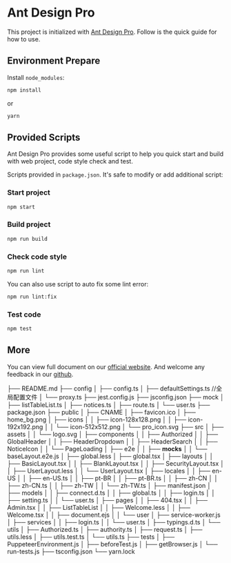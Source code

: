# Ant Design Pro

This project is initialized with [Ant Design Pro](https://pro.ant.design). Follow is the quick guide for how to use.

## Environment Prepare

Install `node_modules`:

```bash
npm install
```

or

```bash
yarn
```

## Provided Scripts

Ant Design Pro provides some useful script to help you quick start and build with web project, code style check and test.

Scripts provided in `package.json`. It's safe to modify or add additional script:

### Start project

```bash
npm start
```

### Build project

```bash
npm run build
```

### Check code style

```bash
npm run lint
```

You can also use script to auto fix some lint error:

```bash
npm run lint:fix
```

### Test code

```bash
npm test
```

## More

You can view full document on our [official website](https://pro.ant.design). And welcome any feedback in our [github](https://github.com/ant-design/ant-design-pro).


├── README.md
├── config
│   ├── config.ts 
│   ├── defaultSettings.ts //全局配置文件
│   └── proxy.ts
├── jest.config.js
├── jsconfig.json
├── mock
│   ├── listTableList.ts
│   ├── notices.ts
│   ├── route.ts
│   └── user.ts
├── package.json
├── public
│   ├── CNAME
│   ├── favicon.ico
│   ├── home_bg.png
│   ├── icons
│   │   ├── icon-128x128.png
│   │   ├── icon-192x192.png
│   │   └── icon-512x512.png
│   └── pro_icon.svg
├── src
│   ├── assets
│   │   └── logo.svg
│   ├── components
│   │   ├── Authorized
│   │   ├── GlobalHeader
│   │   ├── HeaderDropdown
│   │   ├── HeaderSearch
│   │   ├── NoticeIcon
│   │   └── PageLoading
│   ├── e2e
│   │   ├── __mocks__
│   │   └── baseLayout.e2e.js
│   ├── global.less
│   ├── global.tsx
│   ├── layouts
│   │   ├── BasicLayout.tsx
│   │   ├── BlankLayout.tsx
│   │   ├── SecurityLayout.tsx
│   │   ├── UserLayout.less
│   │   └── UserLayout.tsx
│   ├── locales
│   │   ├── en-US
│   │   ├── en-US.ts
│   │   ├── pt-BR
│   │   ├── pt-BR.ts
│   │   ├── zh-CN
│   │   ├── zh-CN.ts
│   │   ├── zh-TW
│   │   └── zh-TW.ts
│   ├── manifest.json
│   ├── models
│   │   ├── connect.d.ts
│   │   ├── global.ts
│   │   ├── login.ts
│   │   ├── setting.ts
│   │   └── user.ts
│   ├── pages
│   │   ├── 404.tsx
│   │   ├── Admin.tsx
│   │   ├── ListTableList
│   │   ├── Welcome.less
│   │   ├── Welcome.tsx
│   │   ├── document.ejs
│   │   └── user
│   ├── service-worker.js
│   ├── services
│   │   ├── login.ts
│   │   └── user.ts
│   ├── typings.d.ts
│   └── utils
│       ├── Authorized.ts
│       ├── authority.ts
│       ├── request.ts
│       ├── utils.less
│       ├── utils.test.ts
│       └── utils.ts
├── tests
│   ├── PuppeteerEnvironment.js
│   ├── beforeTest.js
│   ├── getBrowser.js
│   └── run-tests.js
├── tsconfig.json
└── yarn.lock